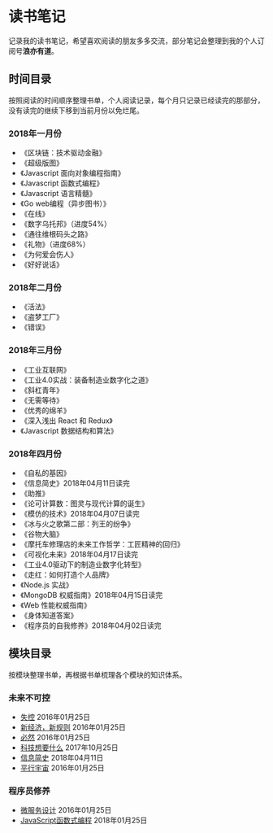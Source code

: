 # 读书笔记
记录我的读书笔记，希望喜欢阅读的朋友多多交流，部分笔记会整理到我的个人订阅号**浪亦有道**。

## 时间目录
按照阅读的时间顺序整理书单，个人阅读记录，每个月只记录已经读完的那部分，没有读完的继续下移到当前月份以免烂尾。

### 2018年一月份
- 《区块链：技术驱动金融》
- 《超级版图》
- 《Javascript 面向对象编程指南》
- 《Javascript 函数式编程》
- 《Javascript 语言精髓》
- 《Go web编程（异步图书）》
- 《在线》
- 《数字乌托邦》（进度54%）
- 《通往维根码头之路》
- 《礼物》（进度68%）
- 《为何爱会伤人》
- 《好好说话》

### 2018年二月份
- 《活法》
- 《盗梦工厂》
- 《错误》

### 2018年三月份
- 《工业互联网》
- 《工业4.0实战：装备制造业数字化之道》
- 《斜杠青年》
- 《无需等待》
- 《优秀的绵羊》
- 《深入浅出 React 和 Redux》
- 《Javascript 数据结构和算法》

### 2018年四月份
- 《自私的基因》
- 《信息简史》2018年04月11日读完
- 《助推》
- 《论可计算数：图灵与现代计算的诞生》
- 《模仿的技术》2018年04月07日读完
- 《冰与火之歌第二部：列王的纷争》
- 《谷物大脑》
- 《摩托车修理店的未来工作哲学：工匠精神的回归》
- 《可视化未来》2018年04月17日读完
- 《工业4.0驱动下的制造业数字化转型》
- 《走红：如何打造个人品牌》
- 《Node.js 实战》
- 《MongoDB 权威指南》2018年04月15日读完
- 《Web 性能权威指南》
- 《身体知道答案》
- 《程序员的自我修养》2018年04月02日读完

## 模块目录
按模块整理书单，再根据书单梳理各个模块的知识体系。

### 未来不可控
- [失控](2017/失控.md) 2016年01月25日
- [新经济，新规则](2017/新经济新规则.md) 2016年01月25日
- [必然](2017/必然.md) 2016年01月25日
- [科技想要什么](2017/科技想要什么.md) 2017年10月25日
- [信息简史](2018/信息简史.md) 2018年04月11日
- [平行宇宙](2017/平行宇宙.md) 2016年01月25日

### 程序员修养
- [微服务设计](2017/微服务设计.md) 2016年01月25日
- [JavaScript函数式编程](2018/JavaScript函数式编程.md) 2018年01月25日